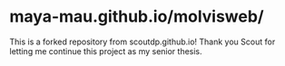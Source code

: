 # maya-mau.github.io/molvisweb/

This is a forked repository from scoutdp.github.io! Thank you Scout for letting me continue this project as my senior thesis. 
